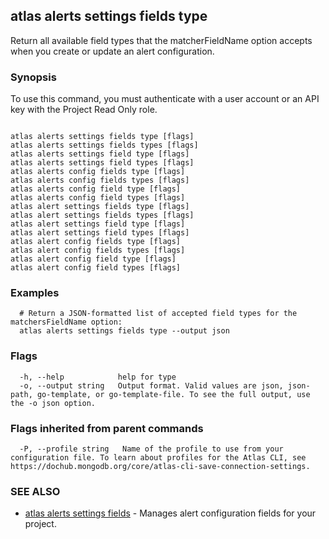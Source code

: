 ## atlas alerts settings fields type

Return all available field types that the matcherFieldName option accepts when you create or update an alert configuration.


### Synopsis

To use this command, you must authenticate with a user account or an API key with the Project Read Only role.



```

atlas alerts settings fields type [flags]
atlas alerts settings fields types [flags]
atlas alerts settings field type [flags]
atlas alerts settings field types [flags]
atlas alerts config fields type [flags]
atlas alerts config fields types [flags]
atlas alerts config field type [flags]
atlas alerts config field types [flags]
atlas alert settings fields type [flags]
atlas alert settings fields types [flags]
atlas alert settings field type [flags]
atlas alert settings field types [flags]
atlas alert config fields type [flags]
atlas alert config fields types [flags]
atlas alert config field type [flags]
atlas alert config field types [flags]
```

### Examples

```
  # Return a JSON-formatted list of accepted field types for the matchersFieldName option:
  atlas alerts settings fields type --output json
```


### Flags

```
  -h, --help            help for type
  -o, --output string   Output format. Valid values are json, json-path, go-template, or go-template-file. To see the full output, use the -o json option.

```


### Flags inherited from parent commands

```
  -P, --profile string   Name of the profile to use from your configuration file. To learn about profiles for the Atlas CLI, see https://dochub.mongodb.org/core/atlas-cli-save-connection-settings.

```

### SEE ALSO


* [atlas alerts settings fields](atlas_alerts_settings_fields.md)	- Manages alert configuration fields for your project.



